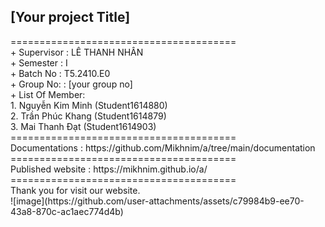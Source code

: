 <h2>[Your project Title] </h2>
======================================= <br>
+ Supervisor		: LÊ THANH NHÂN <br>
+ Semester		: I	<br>
+ Batch No		: T5.2410.E0 <br>
+ Group No:		: [your group no] <br>
+ List Of Member: <br>
	1. Nguyễn Kim Minh 	(Student1614880) <br>
	2. Trần Phúc Khang	(Student1614879) <br>
	3. Mai Thanh Đạt	(Student1614903)	<br>
======================================= <br>
Documentations : https://github.com/Mikhnim/a/tree/main/documentation <br>
======================================= <br>
Published website : https://mikhnim.github.io/a/  <br>
======================================= <br>
Thank you for visit our website.<br>
![image](https://github.com/user-attachments/assets/c79984b9-ee70-43a8-870c-ac1aec774d4b)
